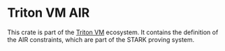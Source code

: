 # Triton VM AIR

This crate is part of the [Triton VM](https://triton-vm.org) ecosystem. It contains the definition
of the AIR constraints, which are part of the STARK proving system.
